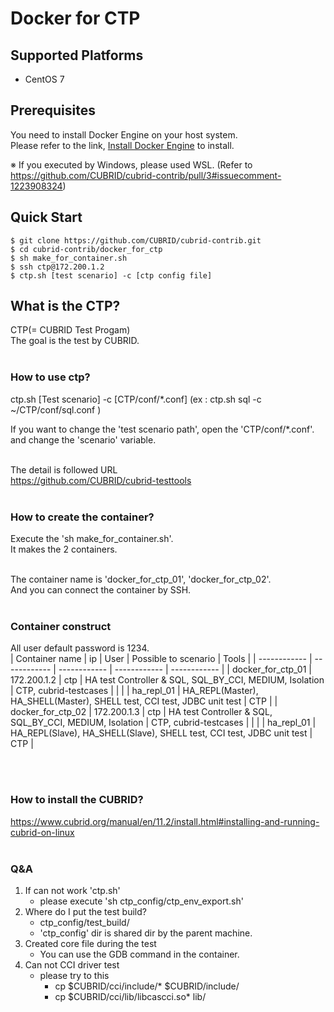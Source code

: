 # **Docker for CTP**
## Supported Platforms
- CentOS 7

## Prerequisites
You need to install Docker Engine on your host system. <br/>
Please refer to the link, [Install Docker Engine](https://docs.docker.com/engine/install) to install.

※ If you executed by Windows, please used WSL.
(Refer to https://github.com/CUBRID/cubrid-contrib/pull/3#issuecomment-1223908324)

## Quick Start
```shell
$ git clone https://github.com/CUBRID/cubrid-contrib.git
$ cd cubrid-contrib/docker_for_ctp
$ sh make_for_container.sh
$ ssh ctp@172.200.1.2
$ ctp.sh [test scenario] -c [ctp config file]
```

## What is the CTP?
CTP(= CUBRID Test Progam)<br/>
The goal is the test by CUBRID.<br/><br/>

### How to use ctp?
ctp.sh [Test scenario] -c [CTP/conf/*.conf]
(ex : ctp.sh sql -c ~/CTP/conf/sql.conf )

If you want to change the 'test scenario path', open the 'CTP/conf/*.conf'.<br/>
and change the 'scenario' variable.<br/><br/>

The detail is followed URL<br/>
https://github.com/CUBRID/cubrid-testtools <br/><br/>

### How to create the container?
Execute the 'sh make_for_container.sh'.<br/>
It makes the 2 containers.<br/><br/>

The container name is 'docker_for_ctp_01', 'docker_for_ctp_02'.<br/>
And you can connect the container by SSH.<br/><br/>

### Container construct
All user default password is 1234.<br/>
| Container name | ip | User | Possible to scenario | Tools |
| ------------ | ------------ | ------------ | ------------ | ------------ |
| docker_for_ctp_01 | 172.200.1.2 | ctp | HA test Controller & SQL, SQL_BY_CCI, MEDIUM, Isolation | CTP, cubrid-testcases |
|  |  | ha_repl_01 | HA_REPL(Master), HA_SHELL(Master), SHELL test, CCI test, JDBC unit test | CTP |
| docker_for_ctp_02 | 172.200.1.3 | ctp | HA test Controller & SQL, SQL_BY_CCI, MEDIUM, Isolation | CTP, cubrid-testcases |
|  |  | ha_repl_01 | HA_REPL(Slave), HA_SHELL(Slave), SHELL test, CCI test, JDBC unit test | CTP |

<br/><br/>


### How to install the CUBRID?
https://www.cubrid.org/manual/en/11.2/install.html#installing-and-running-cubrid-on-linux <br/><br/>

### Q&A
1. If can not work 'ctp.sh'
   - please execute 'sh ctp_config/ctp_env_export.sh'
2. Where do I put the test build?
   - ctp_config/test_build/
   - 'ctp_config' dir is shared dir by the parent machine.
3. Created core file during the test
   - You can use the GDB command in the container.
4. Can not CCI driver test
   - please try to this
      - cp $CUBRID/cci/include/* $CUBRID/include/
      - cp $CUBRID/cci/lib/libcascci.so* lib/
